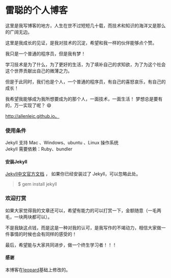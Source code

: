 # 雷聪的个人博客

这里是我写博客的地方，人生在世不过短短几十载，而技术和知识的海洋又是那么的广阔无边。  

这里是我成长的见证，是我对技术的沉淀，希望和我一样的伙伴能够点个赞。  

我只是一个普通的程序员，但是我有梦！  

学习技术是为了什么，为了更好的生活，为了填补自己的求知欲，为了为这个社会这个世界贡献出自己的微薄之力。  

但是于此同时，我们也是个人，一个普通的程序员，有自己的喜怒哀乐，有自己的成长！  

我希望我能够成为我所想要成为的那个人，一面技术，一面生活！ 梦想总是要有的，万一实现了呢？ :smile:   


http://allenleic.github.io。

### 使用条件

Jekyll 支持 Mac 、Windows、ubuntu 、Linux 操作系统                     
Jekyll 需要依赖：Ruby、bundler


#### 安装Jekyll

[Jekyll中文官方文档](http://jekyll.bootcss.com/) ， 如果你已经安装过了 Jekyll，可以忽略此处。

> $ gem install jekyll

### 欢迎打赏 

如果大家觉得我的文章还可以，希望有能力的可以打赏一下，金额随意（一毛两毛，一块两块都可以）。  

不是我缺这点钱，而是这是一种对我的认可，是我写作的不竭动力，相信大家做一件事情的时候也会有同样的感受的！  

最后，希望能与大家共同进步，做一个终生学习者！！！

#### 感谢   

本博客在[leopard](https://leopardpan.github.io)基础上修改的。  
